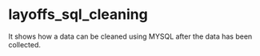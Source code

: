 # layoffs_sql_cleaning
It shows how a data can be cleaned using MYSQL after the data has been collected.
